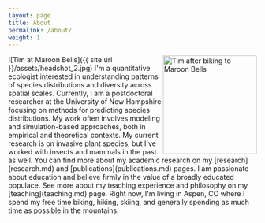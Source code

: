 ```yaml
---
layout: page
title: About
permalink: /about/
weight: 1
---
```


<img scr="assets/headshot_2.jpg" alt="Tim after biking to Maroon Bells" width="190" height="200" align="right">  
![Tim at Maroon Bells]({{ site.url }}/assets/headshot_2.jpg)  
I'm a quantitative ecologist interested in understanding patterns of species distributions and diversity across spatial scales. Currently, I am a postdoctoral researcher at the University of New Hampshire focusing on methods for predicting species distributions. My work often involves modeling and simulation-based approaches, both in empirical and theoretical contexts. My current research is on invasive plant species, but I've worked with insects and mammals in the past as well. You can find more about my academic research on my [research](research.md) and [publications](publications.md) pages. I am passionate about education and believe firmly in the value of a broadly educated populace. See more about my teaching experience and philosophy on my [teaching](teaching.md) page. Right now, I'm living in Aspen, CO where I spend my free time biking, hiking, skiing, and generally spending as much time as possible in the mountains.
